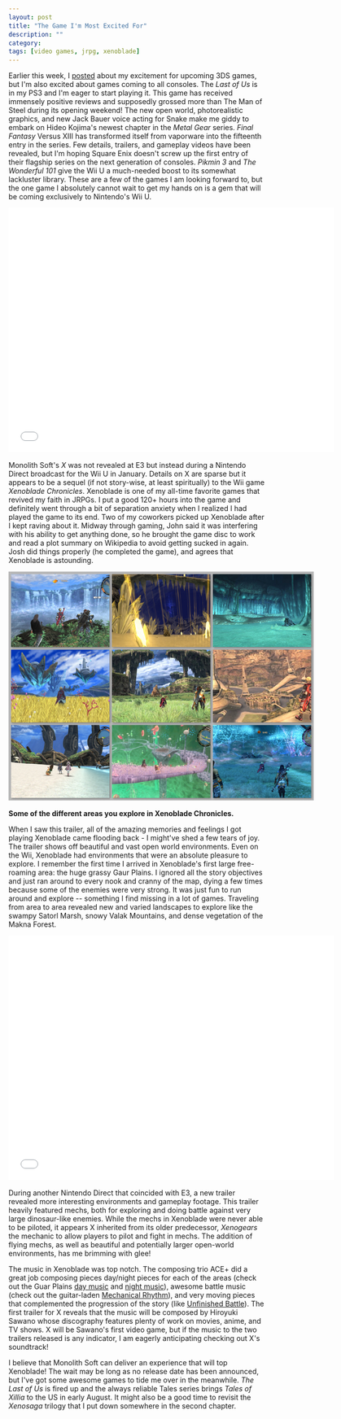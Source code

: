 ```yaml
---
layout: post
title: "The Game I'm Most Excited For"
description: ""
category: 
tags: [video games, jrpg, xenoblade]
---
```


Earlier this week, I [posted](/2013/06/16/video-games-after-e3/) about my excitement for upcoming 3DS games, but I'm also excited about games coming to all consoles. The *Last of Us* is in my PS3 and I'm eager to start playing it. This game has received immensely positive reviews and supposedly grossed more than The Man of Steel during its opening weekend! The new open world, photorealistic graphics, and new Jack Bauer voice acting for Snake make me giddy to embark on Hideo Kojima's newest chapter in the *Metal Gear* series. *Final Fantasy* Versus XIII has transformed itself from vaporware into the fifteenth entry in the series. Few details, trailers, and gameplay videos have been revealed, but I'm hoping Square Enix doesn't screw up the first entry of their flagship series on the next generation of consoles. *Pikmin 3* and *The Wonderful 101* give the Wii U a much-needed boost to its somewhat lackluster library. These are a few of the games I am looking forward to, but the one game I absolutely cannot wait to get my hands on is a gem that will be coming exclusively to Nintendo's Wii U.

<!--break-->

<div style="text-align: center">
<iframe width="640" height="480" src="//www.youtube-nocookie.com/embed/6GxUMMGyZcM?rel=0" frameborder="0"></iframe>
</div>

Monolith Soft's *X* was not revealed at E3 but instead during a Nintendo Direct broadcast for the Wii U in January. Details on X are sparse but it appears to be a sequel (if not story-wise, at least spiritually) to the Wii game *Xenoblade Chronicles*. Xenoblade is one of my all-time favorite games that revived my faith in JRPGs. I put a good 120+ hours into the game and definitely went through a bit of separation anxiety when I realized I had played the game to its end. Two of my coworkers picked up Xenoblade after I kept raving about it. Midway through gaming, John said it was interfering with his ability to get anything done, so he brought the game disc to work and read a plot summary on Wikipedia to avoid getting sucked in again. Josh did things properly (he completed the game), and agrees that Xenoblade is astounding. 

<div>
	<img class="rounded-corners" style="max-width: 600px;" src="/assets/images/posts/2013-06-22/xenoblade-areas.jpg"/>
	<p class="caption-text"><b>Some of the different areas you explore in Xenoblade Chronicles.</b></p>
</div>

When I saw this trailer, all of the amazing memories and feelings I got playing Xenoblade came flooding back - I might've shed a few tears of joy. The trailer shows off beautiful and vast open world environments. Even on the Wii, Xenoblade had environments that were an absolute pleasure to explore. I remember the first time I arrived in Xenoblade's first large free-roaming area: the huge grassy Gaur Plains. I ignored all the story objectives and just ran around to every nook and cranny of the map, dying a few times because some of the enemies were very strong. It was just fun to run around and explore -- something I find missing in a lot of games. Traveling from area to area revealed new and varied landscapes to explore like the swampy Satorl Marsh, snowy Valak Mountains, and dense vegetation of the Makna Forest.

<div style="text-align: center">
<iframe width="640" height="480" src="//www.youtube-nocookie.com/embed/APWTJMyM4qg?rel=0" frameborder="0"></iframe>
</div>

During another Nintendo Direct that coincided with E3, a new trailer revealed more interesting environments and gameplay footage. This trailer heavily featured mechs, both for exploring and doing battle against very large dinosaur-like enemies. While the mechs in Xenoblade were never able to be piloted, it appears X inherited from its older predecessor, *Xenogears* the mechanic to allow players to pilot and fight in mechs. The addition of flying mechs, as well as beautiful and potentially larger open-world environments, has me brimming with glee!

The music in Xenoblade was top notch. The composing trio ACE+ did a great job composing pieces day/night pieces for each of the areas (check out the Guar Plains [day music][3] and [night music][4]), awesome battle music (check out the guitar-laden [Mechanical Rhythm][5]), and very moving pieces that complemented the progression of the story (like [Unfinished Battle][6]). The first trailer for X reveals that the music will be composed by Hiroyuki Sawano whose discography features plenty of work on movies, anime, and TV shows. X will be Sawano's first video game, but if the music to the two trailers released is any indicator, I am eagerly anticipating checking out X's soundtrack! 

I believe that Monolith Soft can deliver an experience that will top Xenoblade! The wait may be long as no release date has been announced, but I've got some awesome games to tide me over in the meanwhile. *The Last of Us* is fired up and the always reliable Tales series brings *Tales of Xillia* to the US in early August. It might also be a good time to revisit the *Xenosaga* trilogy that I put down somewhere in the second chapter.

[1]: http://www.digitalspy.com/gaming/news/a490590/the-last-of-us-grosses-more-than-man-of-steel-in-opening-weekend.html
[2]: http://www.officialnintendomagazine.co.uk/50742/monolith-soft-wii-u-game-x-trailer-analysis/?page=4
[3]: https://www.youtube.com/watch?v=xweRl4LZlmo
[4]: https://www.youtube.com/watch?v=ftmSuJqbdx0
[5]: https://www.youtube.com/watch?v=nCclUgQk1Lk
[6]: https://www.youtube.com/watch?v=B0DE5zyRI6U
